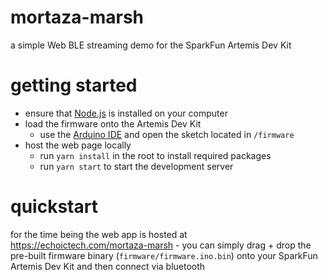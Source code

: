 # mortaza-marsh
a simple Web BLE streaming demo for the SparkFun Artemis Dev Kit

# getting started
* ensure that [Node.js](https://nodejs.org/en/download/) is installed on your computer
* load the firmware onto the Artemis Dev Kit
  * use the [Arduino IDE](https://www.arduino.cc/en/Main/Software) and open the sketch located in ```/firmware```
* host the web page locally
  * run ```yarn install``` in the root to install required packages
  * run ```yarn start``` to start the development server

# quickstart
for the time being the web app is hosted at https://echoictech.com/mortaza-marsh - you can simply drag + drop the pre-built firmware binary (```firmware/firmware.ino.bin```) onto your SparkFun Artemis Dev Kit and then connect via bluetooth
